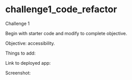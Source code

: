 # challenge1_code_refactor
Challenge 1 

Begin with starter code and modify to complete objective. 

Objective: accessibility.

Things to add:

Link to deployed app:

Screenshot:

